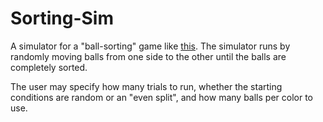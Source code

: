 # Sorting-Sim
A simulator for a "ball-sorting" game like [this](https://sg.carousell.com/p/move-the-ball-focus-and-concentration-toy-145798062/).
The simulator runs by randomly moving balls from one side to the other until the balls are completely sorted.

The user may specify how many trials to run, whether the starting conditions are random or an "even split", and how many balls per color to use.
